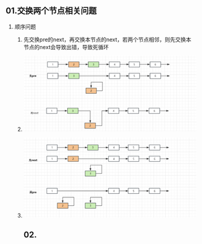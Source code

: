 ## 01.交换两个节点相关问题

1. 顺序问题

    1. 先交换pre的next，再交换本节点的next，若两个节点相邻，则先交换本节点的next会导致出错，导致死循环

    2. ![image-20230918160116285](res/02.链表.assets/image-20230918160116285.png)

    3. ![image-20230918160130436](res/02.链表.assets/image-20230918160130436.png)

        ## 02.